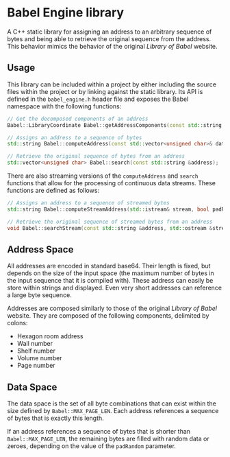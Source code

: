 # Babel Engine library

A C++ static library for assigning an address to an arbitrary sequence of bytes and being able to retrieve the original sequence from the address.  This behavior mimics the behavior of the original *Library of Babel* website.

## Usage

This library can be included within a project by either including the source files within the project or by linking against the static library.  Its API is defined in the `babel_engine.h` header file and exposes the Babel namespace with the following functions:

```cpp
// Get the decomposed components of an address
Babel::LibraryCoordinate Babel::getAddressComponents(const std::string &address);

// Assigns an address to a sequence of bytes
std::string Babel::computeAddress(const std::vector<unsigned char>& data, bool padRandom);

// Retrieve the original sequence of bytes from an address
std::vector<unsigned char> Babel::search(const std::string &address);
```

There are also streaming versions of the `computeAddress` and `search` functions that allow for the processing of continuous data streams.  These functions are defined as follows:

```cpp
// Assigns an address to a sequence of streamed bytes
std::string Babel::computeStreamAddress(std::istream& stream, bool padRandom);

// Retrieve the original sequence of streamed bytes from an address
void Babel::searchStream(const std::string &address, std::ostream &stream);
```

## Address Space

All addresses are encoded in standard base64.  Their length is fixed, but depends on the size of the input space (the maximum number of bytes in the input sequence that it is compiled with).  These address can easily be store within strings and displayed.  Even very short addresses can reference a large byte sequence.

Addresses are composed similarly to those of the original *Library of Babel* website.  They are composed of the following components, delimited by colons:

* Hexagon room address
* Wall number
* Shelf number
* Volume number
* Page number

## Data Space

The data space is the set of all byte combinations that can exist within the size defined by `Babel::MAX_PAGE_LEN`.  Each address references a sequence of bytes that is exactly this length.

If an address references a sequence of bytes that is shorter than `Babel::MAX_PAGE_LEN`, the remaining bytes are filled with random data or zeroes, depending on the value of the `padRandom` parameter.